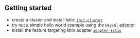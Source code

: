 ## Getting started

- create a cluster and install istio: [`init-cluster`](./init-cluster/README.md)
- try out a simple hello world example using the [`keyval` adapter](./hello-world/README.md)
- install the feature targeting Istio adapter [`adapter-istio`](./adapter-istio/README.md)
